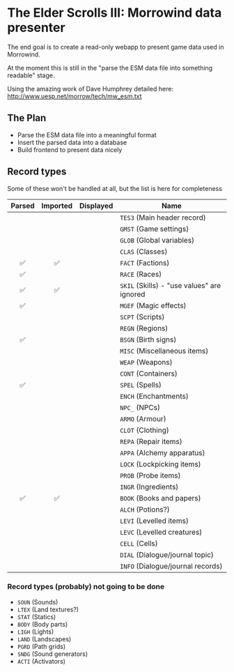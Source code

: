 # The Elder Scrolls III: Morrowind data presenter

The end goal is to create a read-only webapp to present game data used in Morrowind.

At the moment this is still in the "parse the ESM data file into something readable" stage.

Using the amazing work of Dave Humphrey detailed here: http://www.uesp.net/morrow/tech/mw_esm.txt

## The Plan

- Parse the ESM data file into a meaningful format
- Insert the parsed data into a database
- Build frontend to present data nicely

## Record types

Some of these won't be handled at all, but the list is here for completeness

| Parsed | Imported | Displayed | Name |
| :---:  | :---:    | :---:     |------|
|        |          |           | `TES3` (Main header record) |
|        |          |           | `GMST` (Game settings) |
|        |          |           | `GLOB` (Global variables) |
|        |          |           | `CLAS` (Classes) |
| ✅     | ✅        |           | `FACT` (Factions) |
| ✅      |          |           | `RACE` (Races) |
| ✅     | ✅        |           | `SKIL` (Skills) - "use values" are ignored |
| ✅      |          |           | `MGEF` (Magic effects) |
|        |          |           | `SCPT` (Scripts) |
|        |          |           | `REGN` (Regions) |
| ✅     |          |           | `BSGN` (Birth signs) |
|        |          |           | `MISC` (Miscellaneous items) |
|        |          |           | `WEAP` (Weapons) |
|        |          |           | `CONT` (Containers) |
| ✅      |          |           | `SPEL` (Spells) |
|        |          |           | `ENCH` (Enchantments) |
|        |          |           | `NPC_` (NPCs) |
|        |          |           | `ARMO` (Armour) |
|        |          |           | `CLOT` (Clothing) |
|        |          |           | `REPA` (Repair items) |
|        |          |           | `APPA` (Alchemy apparatus) |
|        |          |           | `LOCK` (Lockpicking items) |
|        |          |           | `PROB` (Probe items) |
|        |          |           | `INGR` (Ingredients) |
| ✅     | ✅        |           | `BOOK` (Books and papers) |
|        |          |           | `ALCH` (Potions?) |
|        |          |           | `LEVI` (Levelled items) |
|        |          |           | `LEVC` (Levelled creatures) |
|        |          |           | `CELL` (Cells) |
|        |          |           | `DIAL` (Dialogue/journal topic) |
|        |          |           | `INFO` (Dialogue/journal records) |

### Record types (probably) not going to be done

- `SOUN` (Sounds)
- `LTEX` (Land textures?)
- `STAT` (Statics)
- `BODY` (Body parts)
- `LIGH` (Lights)
- `LAND` (Landscapes)
- `PGRD` (Path grids)
- `SNDG` (Sound generators)
- `ACTI` (Activators)
